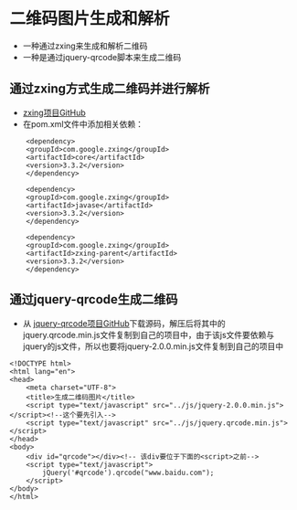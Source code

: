 # 二维码图片生成和解析
- 一种通过zxing来生成和解析二维码
- 一种是通过jquery-qrcode脚本来生成二维码

## 通过zxing方式生成二维码并进行解析
- [zxing项目GitHub](https://github.com/zxing)
- 在pom.xml文件中添加相关依赖：<br>
```
    <dependency>
	<groupId>com.google.zxing</groupId>
	<artifactId>core</artifactId>
	<version>3.3.2</version>
    </dependency>

    <dependency>
	<groupId>com.google.zxing</groupId>
	<artifactId>javase</artifactId>
	<version>3.3.2</version>
    </dependency>

    <dependency>
	<groupId>com.google.zxing</groupId>
	<artifactId>zxing-parent</artifactId>
	<version>3.3.2</version>
    </dependency>
```
## 通过jquery-qrcode生成二维码

- 从 [jquery-qrcode项目GitHub](https://github.com/jeromeetienne/jquery-qrcode)下载源码，解压后将其中的jquery.qrcode.min.js文件复制到自己的项目中，由于该js文件要依赖与jquery的js文件，所以也要将jquery-2.0.0.min.js文件复制到自己的项目中
```
<!DOCTYPE html>
<html lang="en">
<head>
    <meta charset="UTF-8">
    <title>生成二维码图片</title>
    <script type="text/javascript" src="../js/jquery-2.0.0.min.js"></script><!--这个要先引入-->
    <script type="text/javascript" src="../js/jquery.qrcode.min.js"></script>
</head>
<body>
    <div id="qrcode"></div><!-- 该div要位于下面的<script>之前-->
    <script type="text/javascript">
        jQuery('#qrcode').qrcode("www.baidu.com");
    </script>
</body>
</html>
```

